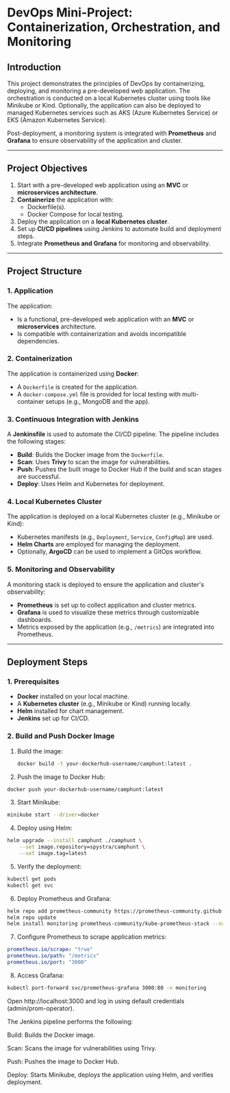# DevOps Mini-Project: Containerization, Orchestration, and Monitoring

## **Introduction**

This project demonstrates the principles of DevOps by containerizing, deploying, and monitoring a pre-developed web application. The orchestration is conducted on a local Kubernetes cluster using tools like Minikube or Kind. Optionally, the application can also be deployed to managed Kubernetes services such as AKS (Azure Kubernetes Service) or EKS (Amazon Kubernetes Service).

Post-deployment, a monitoring system is integrated with **Prometheus** and **Grafana** to ensure observability of the application and cluster.

---

## **Project Objectives**

1. Start with a pre-developed web application using an **MVC** or **microservices architecture**.
2. **Containerize** the application with:
   - Dockerfile(s).
   - Docker Compose for local testing.
3. Deploy the application on a **local Kubernetes cluster**.
4. Set up **CI/CD pipelines** using Jenkins to automate build and deployment steps.
5. Integrate **Prometheus and Grafana** for monitoring and observability.

---

## **Project Structure**

### **1. Application**

The application:
- Is a functional, pre-developed web application with an **MVC** or **microservices** architecture.
- Is compatible with containerization and avoids incompatible dependencies.

### **2. Containerization**

The application is containerized using **Docker**:
- A `Dockerfile` is created for the application.
- A `docker-compose.yml` file is provided for local testing with multi-container setups (e.g., MongoDB and the app).

### **3. Continuous Integration with Jenkins**

A **Jenkinsfile** is used to automate the CI/CD pipeline. The pipeline includes the following stages:
- **Build**: Builds the Docker image from the `Dockerfile`.
- **Scan**: Uses **Trivy** to scan the image for vulnerabilities.
- **Push**: Pushes the built image to Docker Hub if the build and scan stages are successful.
- **Deploy**: Uses Helm and Kubernetes for deployment.

### **4. Local Kubernetes Cluster**

The application is deployed on a local Kubernetes cluster (e.g., Minikube or Kind):
- Kubernetes manifests (e.g., `Deployment`, `Service`, `ConfigMap`) are used.
- **Helm Charts** are employed for managing the deployment.
- Optionally, **ArgoCD** can be used to implement a GitOps workflow.

### **5. Monitoring and Observability**

A monitoring stack is deployed to ensure the application and cluster's observability:
- **Prometheus** is set up to collect application and cluster metrics.
- **Grafana** is used to visualize these metrics through customizable dashboards.
- Metrics exposed by the application (e.g., `/metrics`) are integrated into Prometheus.

---

## **Deployment Steps**

### **1. Prerequisites**
- **Docker** installed on your local machine.
- A **Kubernetes cluster** (e.g., Minikube or Kind) running locally.
- **Helm** installed for chart management.
- **Jenkins** set up for CI/CD.

### **2. Build and Push Docker Image**
1. Build the image:
   ```bash
   docker build -t your-dockerhub-username/camphunt:latest .
   ```
2. Push the image to Docker Hub:
```bash
docker push your-dockerhub-username/camphunt:latest
```
3. Start Minikube:
```bash
minikube start --driver=docker
```
4. Deploy using Helm:
```bash
helm upgrade --install camphunt ./camphunt \
    --set image.repository=spystra/camphunt \
    --set image.tag=latest
```
5. Verify the deployment:
```bash
kubectl get pods
kubectl get svc
```
6. Deploy Prometheus and Grafana:
```bash
helm repo add prometheus-community https://prometheus-community.github.io/helm-charts
helm repo update
helm install monitoring prometheus-community/kube-prometheus-stack --namespace monitoring --create-namespace
```
7. Configure Prometheus to scrape application metrics:
```yaml
prometheus.io/scrape: "true"
prometheus.io/path: "/metrics"
prometheus.io/port: "3000"
```
8. Access Grafana:
```bash
kubectl port-forward svc/prometheus-grafana 3000:80 -n monitoring
```
Open http://localhost:3000 and log in using default credentials (admin/prom-operator).

The Jenkins pipeline performs the following:

Build: Builds the Docker image.

Scan: Scans the image for vulnerabilities using Trivy.

Push: Pushes the image to Docker Hub.

Deploy: Starts Minikube, deploys the application using Helm, and verifies deployment.
